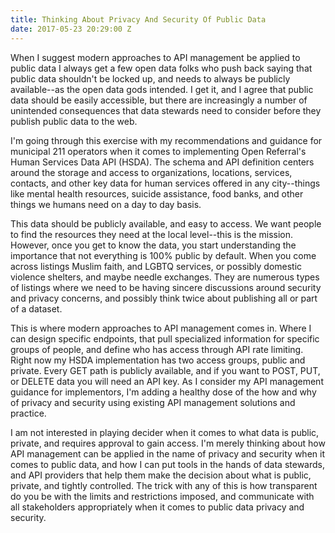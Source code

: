 ```yaml
---
title: Thinking About Privacy And Security Of Public Data
date: 2017-05-23 20:29:00 Z
---
```


When I suggest modern approaches to API management be applied to public data I always get a few open data folks who push back saying that public data shouldn't be locked up, and needs to always be publicly available--as the open data gods intended. I get it, and I agree that public data should be easily accessible, but there are increasingly a number of unintended consequences that data stewards need to consider before they publish public data to the web.

I'm going through this exercise with my recommendations and guidance for municipal 211 operators when it comes to implementing Open Referral's Human Services Data API (HSDA). The schema and API definition centers around the storage and access to organizations, locations, services, contacts, and other key data for human services offered in any city--things like mental health resources, suicide assistance, food banks, and other things we humans need on a day to day basis. 

This data should be publicly available, and easy to access. We want people to find the resources they need at the local level--this is the mission. However, once you get to know the data, you start understanding the importance that not everything is 100% public by default. When you come across listings Muslim faith, and LGBTQ services, or possibly domestic violence shelters, and maybe needle exchanges. They are numerous types of listings where we need to be having sincere discussions around security and privacy concerns, and possibly think twice about publishing all or part of a dataset.

This is where modern approaches to API management comes in. Where I can design specific endpoints, that pull specialized information for specific groups of people, and define who has access through API rate limiting. Right now my HSDA implementation has two access groups, public and private. Every GET path is publicly available, and if you want to POST, PUT, or DELETE data you will need an API key. As I consider my API management guidance for implementors, I'm adding a healthy dose of the how and why of privacy and security using existing API management solutions and practice.

I am not interested in playing decider when it comes to what data is public, private, and requires approval to gain access. I'm merely thinking about how API management can be applied in the name of privacy and security when it comes to public data, and how I can put tools in the hands of data stewards, and API providers that help them make the decision about what is public, private, and tightly controlled. The trick with any of this is how transparent do you be with the limits and restrictions imposed, and communicate with all stakeholders appropriately when it comes to public data privacy and security.